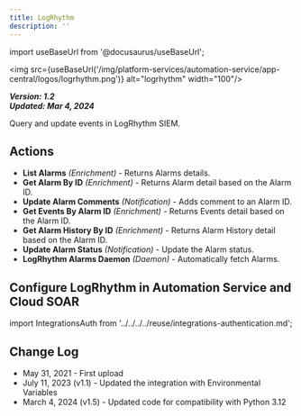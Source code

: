 ```yaml
---
title: LogRhythm
description: ''
---
```


import useBaseUrl from '@docusaurus/useBaseUrl';

<img src={useBaseUrl('/img/platform-services/automation-service/app-central/logos/logrhythm.png')} alt="logrhythm" width="100"/>

***Version: 1.2  
Updated: Mar 4, 2024***

Query and update events in LogRhythm SIEM.

## Actions

* **List Alarms** *(Enrichment)* - Returns Alarms details.
* **Get Alarm By ID** *(Enrichment)* - Returns Alarm detail based on the Alarm ID.
* **Update Alarm Comments** *(Notification)* - Adds comment to an Alarm ID.
* **Get Events By Alarm ID** *(Enrichment)* - Returns Events detail based on the Alarm ID.
* **Get Alarm History By ID** *(Enrichment)* - Returns Alarm History detail based on the Alarm ID.
* **Update Alarm Status** *(Notification)* - Update the Alarm status.
* **LogRhythm Alarms Daemon** *(Daemon)* - Automatically fetch Alarms.

## Configure LogRhythm in Automation Service and Cloud SOAR

import IntegrationsAuth from '../../../../reuse/integrations-authentication.md';

<IntegrationsAuth/>

## Change Log

* May 31, 2021 - First upload
* July 11, 2023 (v1.1) - Updated the integration with Environmental Variables
* March 4, 2024 (v1.5) - Updated code for compatibility with Python 3.12
